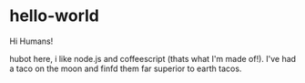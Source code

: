 # hello-world

Hi Humans!

hubot here, i like node.js and coffeescript (thats what I'm made of!).
I've had a taco on the moon and finfd them far superior to earth tacos.
